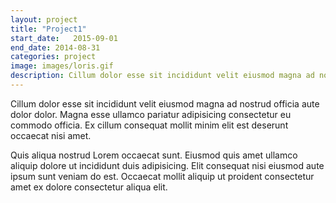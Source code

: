 ```yaml
---
layout: project
title: "Project1"
start_date:   2015-09-01
end_date: 2014-08-31
categories: project
image: images/loris.gif
description: Cillum dolor esse sit incididunt velit eiusmod magna ad nostrud officia aute dolor dolor. Magna esse ullamco pariatur adipisicing consectetur eu commodo officia. Ex cillum consequat mollit minim elit est deserunt occaecat nisi amet.
---
```


Cillum dolor esse sit incididunt velit eiusmod magna ad nostrud officia aute dolor dolor. Magna esse ullamco pariatur adipisicing consectetur eu commodo officia. Ex cillum consequat mollit minim elit est deserunt occaecat nisi amet. 

Quis aliqua nostrud Lorem occaecat sunt. Eiusmod quis amet ullamco aliquip dolore ut incididunt duis adipisicing. Elit consequat nisi eiusmod aute ipsum sunt veniam do est. Occaecat mollit aliquip ut proident consectetur amet ex dolore consectetur aliqua elit.